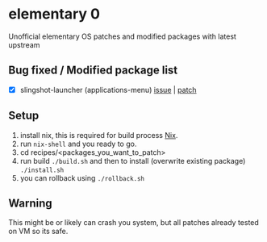 # elementary 0

Unofficial elementary OS patches and modified packages with latest upstream


## Bug fixed / Modified package list
- [x] slingshot-launcher (applications-menu) [issue](https://github.com/elementary/applications-menu/issues/677) | [patch](https://github.com/fahmiirsyadk/elementary-zero/blob/main/recipes/applications-menu/patches/calculator-crash-fix.patch)

## Setup
1. install nix, this is required for build process [Nix](https://nixos.org/download/).
2. run `nix-shell` and you ready to go.
3. cd recipes/<packages_you_want_to_patch>
4. run build `./build.sh` and then to install (overwrite existing package) `./install.sh`
5. you can rollback using `./rollback.sh`

## Warning
This might be or likely can crash you system, but all patches already tested on VM so its safe.
